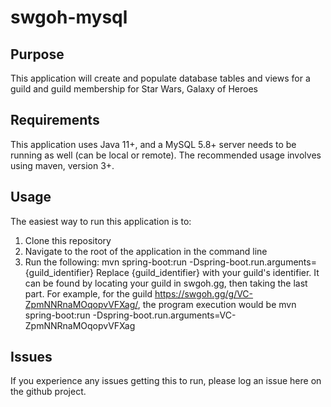 # swgoh-mysql

## Purpose
This application will create and populate database tables and views for a guild and guild membership for Star Wars, Galaxy of Heroes

## Requirements
This application uses Java 11+, and a MySQL 5.8+ server needs to be running as well (can be local or remote).
The recommended usage involves using maven, version 3+.

## Usage
The easiest way to run this application is to:
1. Clone this repository
2. Navigate to the root of the application in the command line
3. Run the following: mvn spring-boot:run -Dspring-boot.run.arguments={guild_identifier}
Replace {guild_identifier} with your guild's identifier. It can be found by locating your guild in swgoh.gg, then taking the last part.
For example, for the guild https://swgoh.gg/g/VC-ZpmNNRnaMOqopvVFXag/, the program execution would be mvn spring-boot:run -Dspring-boot.run.arguments=VC-ZpmNNRnaMOqopvVFXag

## Issues
If you experience any issues getting this to run, please log an issue here on the github project.
